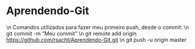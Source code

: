 # Aprendendo-Git
\n Comandos utilizados para fazer meu primeiro push, desde o commit: 
\n git commit -m "Meu commit"
\n git remote add origin https://github.com/rsacht/Aprendendo-Git.git
\n git push -u origin master
